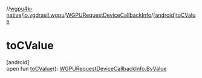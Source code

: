 //[wgpu4k-native](../../../index.md)/[io.ygdrasil.wgpu](../index.md)/[WGPURequestDeviceCallbackInfo](index.md)/[[android]toCValue]([android]to-c-value.md)

# toCValue

[android]\
open fun [toCValue]([android]to-c-value.md)(): [WGPURequestDeviceCallbackInfo.ByValue](../../io.ygdrasil.wgpu.android/-w-g-p-u-request-device-callback-info/-by-value/index.md)